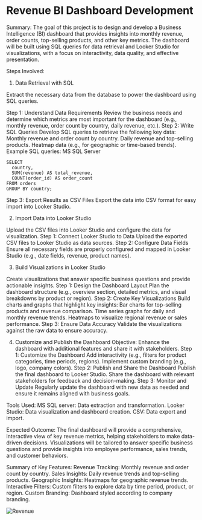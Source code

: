 # Revenue BI Dashboard Development
Summary:
The goal of this project is to design and develop a Business Intelligence (BI) dashboard that provides insights into monthly revenue, order counts, top-selling products, and other key metrics. The dashboard will be built using SQL queries for data retrieval and Looker Studio for visualizations, with a focus on interactivity, data quality, and effective presentation.

Steps Involved:
1. Data Retrieval with SQL

Extract the necessary data from the database to power the dashboard using SQL queries.

Step 1: Understand Data Requirements
Review the business needs and determine which metrics are most important for the dashboard (e.g., monthly revenue, order count by country, daily revenue, etc.).
Step 2: Write SQL Queries
Develop SQL queries to retrieve the following key data:
Monthly revenue and order count by country.
Daily revenue and top-selling products.
Heatmap data (e.g., for geographic or time-based trends).
Example SQL queries:
MS SQL Server

    SELECT 
      country, 
      SUM(revenue) AS total_revenue, 
      COUNT(order_id) AS order_count
    FROM orders
    GROUP BY country;

Step 3: Export Results as CSV Files
Export the data into CSV format for easy import into Looker Studio.

2. Import Data into Looker Studio

Upload the CSV files into Looker Studio and configure the data for visualization.
Step 1: Connect Looker Studio to Data
Upload the exported CSV files to Looker Studio as data sources.
Step 2: Configure Data Fields
Ensure all necessary fields are properly configured and mapped in Looker Studio (e.g., date fields, revenue, product names).

3. Build Visualizations in Looker Studio

Create visualizations that answer specific business questions and provide actionable insights.
Step 1: Design the Dashboard Layout
Plan the dashboard structure (e.g., overview section, detailed metrics, and visual breakdowns by product or region).
Step 2: Create Key Visualizations
Build charts and graphs that highlight key insights:
Bar charts for top-selling products and revenue comparison.
Time series graphs for daily and monthly revenue trends.
Heatmaps to visualize regional revenue or sales performance.
Step 3: Ensure Data Accuracy
Validate the visualizations against the raw data to ensure accuracy.

4. Customize and Publish the Dashboard
Objective:
Enhance the dashboard with additional features and share it with stakeholders.
Step 1: Customize the Dashboard
Add interactivity (e.g., filters for product categories, time periods, regions).
Implement custom branding (e.g., logo, company colors).
Step 2: Publish and Share the Dashboard
Publish the final dashboard to Looker Studio.
Share the dashboard with relevant stakeholders for feedback and decision-making.
Step 3: Monitor and Update
Regularly update the dashboard with new data as needed and ensure it remains aligned with business goals.

Tools Used:
MS SQL server: Data extraction and transformation.
Looker Studio: Data visualization and dashboard creation.
CSV: Data export and import.

Expected Outcome:
The final dashboard will provide a comprehensive, interactive view of key revenue metrics, helping stakeholders to make data-driven decisions. Visualizations will be tailored to answer specific business questions and provide insights into employee performance, sales trends, and customer behaviors.

Summary of Key Features:
Revenue Tracking: Monthly revenue and order count by country.
Sales Insights: Daily revenue trends and top-selling products.
Geographic Insights: Heatmaps for geographic revenue trends.
Interactive Filters: Custom filters to explore data by time period, product, or region.
Custom Branding: Dashboard styled according to company branding.



![Revenue](https://github.com/user-attachments/assets/299ad94a-6318-4274-b85d-7b5a3dac39ad)

